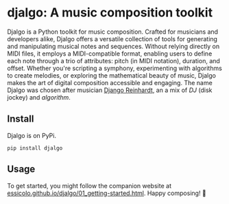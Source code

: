 # djalgo: A music composition toolkit

Djalgo is a Python toolkit for music composition. Crafted for musicians and developers alike, Djalgo offers a versatile collection of tools for generating and manipulating musical notes and sequences. Without relying directly on MIDI files, it employs a MIDI-compatible format, enabling users to define each note through a trio of attributes: pitch (in MIDI notation), duration, and offset. Whether you're scripting a symphony, experimenting with algorithms to create melodies, or exploring the mathematical beauty of music, Djalgo makes the art of digital composition accessible and engaging. The name Djalgo was chosen after musician [Django Reinhardt](https://en.wikipedia.org/wiki/Django_Reinhardt), an a mix of *DJ* (disk jockey) and *algorithm*.

## Install

Djalgo is on PyPi.

```
pip install djalgo
```

## Usage

To get started, you might follow the companion website at [essicolo.github.io/djalgo/01_getting-started.html](https://essicolo.github.io/djalgo/01_getting-started.html). Happy composing! 🎼
